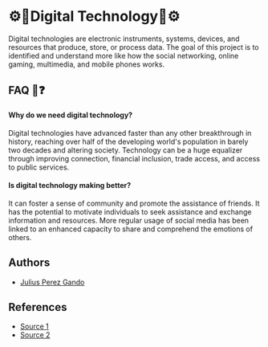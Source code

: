 
# ⚙️📱Digital Technology📱⚙️

Digital technologies are electronic instruments, systems, devices, and resources that produce, store, or process data. The goal of this project is to identified and understand more like how the social networking, online gaming, multimedia, and mobile phones works.


## FAQ 🤔❓

#### Why do we need digital technology?

Digital technologies have advanced faster than any other breakthrough in history, reaching over half of the developing world's population in barely two decades and altering society. Technology can be a huge equalizer through improving connection, financial inclusion, trade access, and access to public services.

#### Is digital technology making better?

It can foster a sense of community and promote the assistance of friends. It has the potential to motivate individuals to seek assistance and exchange information and resources. More regular usage of social media has been linked to an enhanced capacity to share and comprehend the emotions of others.


## Authors

- [Julius Perez Gando](https://github.com/Julius-14)

## References

- [Source 1](https://www.education.vic.gov.au/school/teachers/teachingresources/digital/Pages/teach)
- [Source 2](https://www.encyclopedia.com/history/dictionaries-thesauruses-pictures-and-press-releases/digital-technology)
